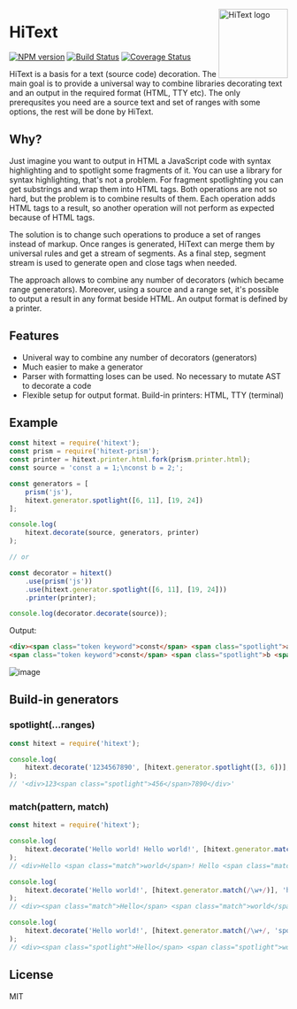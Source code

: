 <img align="right" width="125" height="125"
     alt="HiText logo"
     src="https://user-images.githubusercontent.com/270491/41946489-795b7e6a-79bb-11e8-9b1f-012b0dee3f0a.png"/>

# HiText

[![NPM version](https://img.shields.io/npm/v/hitext.svg)](https://www.npmjs.com/package/hitext)
[![Build Status](https://travis-ci.org/hitext/hitext.svg?branch=master)](https://travis-ci.org/hitext/hitext)
[![Coverage Status](https://coveralls.io/repos/github/hitext/hitext/badge.svg?branch=master)](https://coveralls.io/github/hitext/hitext?branch=master)

HiText is a basis for a text (source code) decoration. The main goal is to provide a universal way to combine libraries decorating text and an output in the required format (HTML, TTY etc). The only prerequsites you need are a source text and set of ranges with some options, the rest will be done by HiText.

## Why?

Just imagine you want to output in HTML a JavaScript code with syntax highlighting and to spotlight some fragments of it. You can use a library for syntax highlighting, that's not a problem. For fragment spotlighting you can get substrings and wrap them into HTML tags. Both operations are not so hard, but the problem is to combine results of them. Each operation adds HTML tags to a result, so another operation will not perform as expected because of HTML tags.

The solution is to change such operations to produce a set of ranges instead of markup. Once ranges is generated, HiText can merge them by universal rules and get a stream of segments. As a final step, segment stream is used to generate open and close tags when needed.

The approach allows to combine any number of decorators (which became range generators). Moreover, using a source and a range set, it's possible to output a result in any format beside HTML. An output format is defined by a printer.

## Features

- Univeral way to combine any number of decorators (generators)
- Much easier to make a generator
- Parser with formatting loses can be used. No necessary to mutate AST to decorate a code
- Flexible setup for output format. Build-in printers: HTML, TTY (terminal)

## Example

```js
const hitext = require('hitext');
const prism = require('hitext-prism');
const printer = hitext.printer.html.fork(prism.printer.html);
const source = 'const a = 1;\nconst b = 2;';

const generators = [
    prism('js'),
    hitext.generator.spotlight([6, 11], [19, 24])
];

console.log(
    hitext.decorate(source, generators, printer)
);

// or

const decorator = hitext()
    .use(prism('js'))
    .use(hitext.generator.spotlight([6, 11], [19, 24]))
    .printer(printer);

console.log(decorator.decorate(source));
```

Output:

```html
<div><span class="token keyword">const</span> <span class="spotlight">a <span class="token operator">=</span> <span class="token number">1</span></span><span class="token punctuation">;</span>
<span class="token keyword">const</span> <span class="spotlight">b <span class="token operator">=</span> <span class="token number">2</span></span><span class="token punctuation">;</span></div>
```

![image](https://user-images.githubusercontent.com/270491/41946250-0df745e2-79ba-11e8-8b32-38a9f938a380.png)

## Build-in generators

### spotlight(...ranges)

```js
const hitext = require('hitext');

console.log(
    hitext.decorate('1234567890', [hitext.generator.spotlight([3, 6])], 'html')
);
// '<div>123<span class="spotlight">456</span>7890</div>'
```

### match(pattern, match)

```js
const hitext = require('hitext');

console.log(
    hitext.decorate('Hello world! Hello world!', [hitext.generator.match('world')], 'html')
);
// <div>Hello <span class="match">world</span>! Hello <span class="match">world</span>!</div>

console.log(
    hitext.decorate('Hello world!', [hitext.generator.match(/\w+/)], 'html')
);
// <div><span class="match">Hello</span> <span class="match">world</span>!</div>

console.log(
    hitext.decorate('Hello world!', [hitext.generator.match(/\w+/, 'spotlight')], 'html')
);
// <div><span class="spotlight">Hello</span> <span class="spotlight">world</span>!</div>
```

## License

MIT
